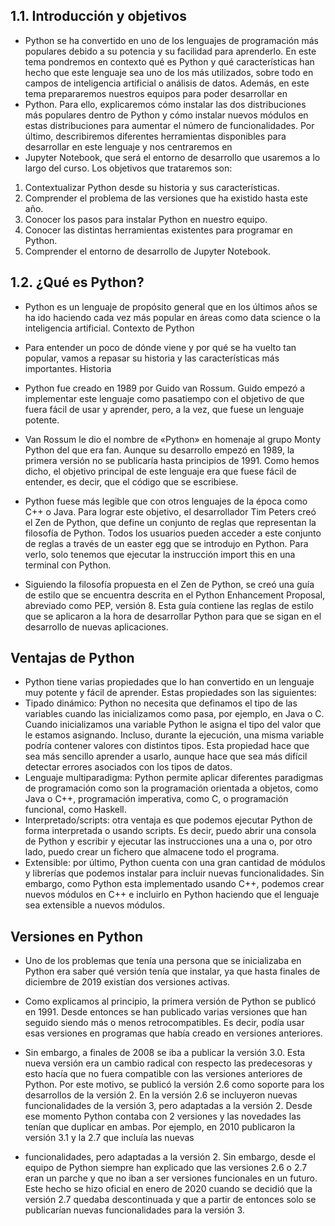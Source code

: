 ## 1.1. Introducción y objetivos
- Python se ha convertido en uno de los lenguajes de programación más populares
debido a su potencia y su facilidad para aprenderlo. En este tema pondremos en
contexto qué es Python y qué características han hecho que este lenguaje sea uno de
los más utilizados, sobre todo en campos de inteligencia artificial o análisis de datos.
Además, en este tema prepararemos nuestros equipos para poder desarrollar en
- Python. Para ello, explicaremos cómo instalar las dos distribuciones más populares
dentro de Python y cómo instalar nuevos módulos en estas distribuciones para
aumentar el número de funcionalidades. Por último, describiremos diferentes
herramientas disponibles para desarrollar en este lenguaje y nos centraremos en
- Jupyter Notebook, que será el entorno de desarrollo que usaremos a lo largo del
curso. Los objetivos que trataremos son: 
1. Contextualizar Python desde su historia y sus características.
2.  Comprender el problema de las versiones que ha existido hasta este año.
3. Conocer los pasos para instalar Python en nuestro equipo.
4. Conocer las distintas herramientas existentes para programar en Python.
5. Comprender el entorno de desarrollo de Jupyter Notebook. 

## 1.2. ¿Qué es Python?
- Python es un lenguaje de propósito general que en los últimos años se ha ido
haciendo cada vez más popular en áreas como data science o la inteligencia artificial.
Contexto de Python
- Para entender un poco de dónde viene y por qué se ha vuelto tan popular, vamos a
repasar su historia y las características más importantes.
Historia
- Python fue creado en 1989 por Guido van Rossum. Guido empezó a implementar este
lenguaje como pasatiempo con el objetivo de que fuera fácil de usar y aprender, pero,
a la vez, que fuese un lenguaje potente.

- Van Rossum le dio el nombre de «Python» en homenaje al grupo Monty Python del
que era fan. Aunque su desarrollo empezó en 1989, la primera versión no se
publicaría hasta principios de 1991. Como hemos dicho, el objetivo principal de este lenguaje era que fuese fácil de entender, es decir, que el código que se escribiese. 
- Python fuese más legible que con otros lenguajes de la época como C++ o Java.
Para lograr este objetivo, el desarrollador Tim Peters creó el Zen de Python, que
define un conjunto de reglas que representan la filosofía de Python. Todos los
usuarios pueden acceder a este conjunto de reglas a través de un easter egg que se
introdujo en Python. Para verlo, solo tenemos que ejecutar la instrucción import this
en una terminal con Python.
- Siguiendo la filosofía propuesta en el Zen de Python, se creó una guía de estilo que
se encuentra descrita en el Python Enhancement Proposal, abreviado como PEP,
versión 8. Esta guía contiene las reglas de estilo que se aplicaron a la hora de
desarrollar Python para que se sigan en el desarrollo de nuevas aplicaciones.


## Ventajas de Python

- Python tiene varias propiedades que lo han convertido en un lenguaje muy potente
y fácil de aprender. Estas propiedades son las siguientes:
- Tipado dinámico: Python no necesita que definamos el tipo de las variables
cuando las inicializamos como pasa, por ejemplo, en Java o C. Cuando inicializamos
una variable Python le asigna el tipo del valor que le estamos asignando. Incluso,
durante la ejecución, una misma variable podría contener valores con distintos
tipos. Esta propiedad hace que sea más sencillo aprender a usarlo, aunque hace
que sea más difícil detectar errores asociados con los tipos de datos.
- Lenguaje multiparadigma: Python permite aplicar diferentes paradigmas de
programación como son la programación orientada a objetos, como Java o C++,
programación imperativa, como C, o programación funcional, como Haskell.
- Interpretado/scripts: otra ventaja es que podemos ejecutar Python de forma
interpretada o usando scripts. Es decir, puedo abrir una consola de Python y
escribir y ejecutar las instrucciones una a una o, por otro lado, puedo crear un
fichero que almacene todo el programa.
- Extensible: por último, Python cuenta con una gran cantidad de módulos y
librerías que podemos instalar para incluir nuevas funcionalidades. Sin embargo,
como Python esta implementado usando C++, podemos crear nuevos módulos en
C++ e incluirlo en Python haciendo que el lenguaje sea extensible a nuevos
módulos.
## Versiones en Python
- Uno de los problemas que tenía una persona que se inicializaba en Python era saber
qué versión tenía que instalar, ya que hasta finales de diciembre de 2019 existían dos versiones activas.

- Como explicamos al principio, la primera versión de Python se publicó en 1991. Desde
entonces se han publicado varias versiones que han seguido siendo más o menos
retrocompatibles. Es decir, podía usar esas versiones en programas que había creado
en versiones anteriores.
- Sin embargo, a finales de 2008 se iba a publicar la versión 3.0. Esta nueva versión era
un cambio radical con respecto las predecesoras y esto hacía que no fuera compatible
con las versiones anteriores de Python. Por este motivo, se publicó la versión 2.6
como soporte para los desarrollos de la versión 2. En la versión 2.6 se incluyeron
nuevas funcionalidades de la versión 3, pero adaptadas a la versión 2. Desde ese
momento Python contaba con 2 versiones y las novedades las tenían que duplicar en
ambas. Por ejemplo, en 2010 publicaron la versión 3.1 y la 2.7 que incluía las nuevas
- funcionalidades, pero adaptadas a la versión 2.
Sin embargo, desde el equipo de Python siempre han explicado que las versiones 2.6
o 2.7 eran un parche y que no iban a ser versiones funcionales en un futuro. Este
hecho se hizo oficial en enero de 2020 cuando se decidió que la versión 2.7 quedaba
descontinuada y que a partir de entonces solo se publicarían nuevas funcionalidades
para la versión 3.